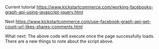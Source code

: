 Current tutorial
https://www.kickstartcommerce.com/working-facebooks-graph-api-using-javascript-jquery.html

Next
https://www.kickstartcommerce.com/use-facebook-graph-api-get-count-url-likes-shares-comments.html


What next:
The above code will execute once the page successfully loads. There are a new things to note about the script above.